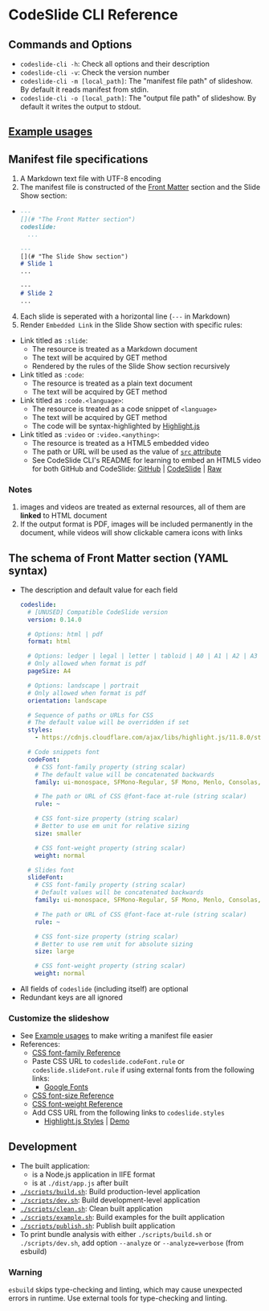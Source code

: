 # CodeSlide CLI Reference

## Commands and Options
- `codeslide-cli -h`: Check all options and their description
- `codeslide-cli -v`: Check the version number
- `codeslide-cli -m [local_path]`: The "manifest file path" of slideshow.
By default it reads manifest from stdin.
- `codeslide-cli -o [local_path]`: The "output file path" of slideshow. By default it writes the output to stdout.

## [Example usages](https://github.com/AsherJingkongChen/codeslide/tree/main/app/cli/examples)

## Manifest file specifications
1. A Markdown text file with UTF-8 encoding
2. The manifest file is constructed of the [Front Matter](#the-schema-of-front-matter-section-yaml-syntax) section and the Slide Show section:
  - ```md
    ---
    [](# "The Front Matter section")
    codeslide:
      ...

    ---
    [](# "The Slide Show section")
    # Slide 1
    ...

    ---
    # Slide 2
    ...
    ```
4. Each slide is seperated with a horizontal line (`---` in Markdown)
5. Render `Embedded Link` in the Slide Show section with specific rules:
  - Link titled as `:slide`:
    - The resource is treated as a Markdown document
    - The text will be acquired by GET method
    - Rendered by the rules of the Slide Show section recursively
  - Link titled as `:code`:
    - The resource is treated as a plain text document
    - The text will be acquired by GET method
  - Link titled as `:code.<language>`:
    - The resource is treated as a code snippet of `<language>`
    - The text will be acquired by GET method
    - The code will be syntax-highlighted by [Highlight.js](https://github.com/highlightjs/highlight.js)
  - Link titled as `:video` or `:video.<anything>`:
    - The resource is treated as a HTML5 embedded video
    - The path or URL will be used as the value of [`src` attribute](https://developer.mozilla.org/en-US/docs/Web/HTML/Element/video#attributes)
    - See CodeSlide CLI's README for learning to embed an HTML5 video for both GitHub and CodeSlide: [GitHub](https://github.com/AsherJingkongChen/codeslide/blob/main/app/cli/README.md) | [CodeSlide](https://asherjingkongchen.github.io/codeslide-cli-as-codeslide-cli-example/#usage-demo) | [Raw](https://raw.githubusercontent.com/AsherJingkongChen/codeslide/main/app/cli/README.md)

### Notes
1. images and videos are treated as external resources, all of them are **linked** to HTML document
2. If the output format is PDF, images will be included permanently in the document, while videos will show clickable camera icons with links

## The schema of Front Matter section (YAML syntax)
- The description and default value for each field
  ```yaml
  codeslide:
    # [UNUSED] Compatible CodeSlide version
    version: 0.14.0

    # Options: html | pdf
    format: html

    # Options: ledger | legal | letter | tabloid | A0 | A1 | A2 | A3 | A4 | A5 | A6
    # Only allowed when format is pdf
    pageSize: A4

    # Options: landscape | portrait
    # Only allowed when format is pdf
    orientation: landscape

    # Sequence of paths or URLs for CSS
    # The default value will be overridden if set
    styles:
      - https://cdnjs.cloudflare.com/ajax/libs/highlight.js/11.8.0/styles/vs2015.min.css

    # Code snippets font
    codeFont:
      # CSS font-family property (string scalar)
      # The default value will be concatenated backwards
      family: ui-monospace, SFMono-Regular, SF Mono, Menlo, Consolas, Liberation Mono, monospace

      # The path or URL of CSS @font-face at-rule (string scalar)
      rule: ~

      # CSS font-size property (string scalar)
      # Better to use em unit for relative sizing
      size: smaller

      # CSS font-weight property (string scalar)
      weight: normal

    # Slides font
    slideFont:
      # CSS font-family property (string scalar)
      # Default values will be concatenated backwards
      family: ui-monospace, SFMono-Regular, SF Mono, Menlo, Consolas, Liberation Mono, monospace

      # The path or URL of CSS @font-face at-rule (string scalar)
      rule: ~

      # CSS font-size property (string scalar)
      # Better to use rem unit for absolute sizing
      size: large

      # CSS font-weight property (string scalar)
      weight: normal
  ```
- All fields of `codeslide` (including itself) are optional
- Redundant keys are all ignored

### Customize the slideshow
- See [Example usages](https://github.com/AsherJingkongChen/codeslide/tree/main/app/cli/examples) to make writing a manifest file easier
- References:
  - [CSS font-family Reference](https://developer.mozilla.org/en-US/docs/Web/CSS/font-family)
  - Paste CSS URL to `codeslide.codeFont.rule` or `codeslide.slideFont.rule` if using external fonts from the following links:
    - [Google Fonts](https://fonts.google.com) 
  - [CSS font-size Reference](https://developer.mozilla.org/en-US/docs/Web/CSS/font-size)
  - [CSS font-weight Reference](https://developer.mozilla.org/en-US/docs/Web/CSS/font-weight)
  - Add CSS URL from the following links to `codeslide.styles`
    - [Highlight.js Styles](https://cdnjs.com/libraries/highlight.js) | [Demo](https://highlightjs.org/static/demo/)

## Development
- The built application:
  - is a Node.js application in IIFE format
  - is at `./dist/app.js` after built
- [`./scripts/build.sh`](https://github.com/AsherJingkongChen/codeslide/blob/main/app/cli/scripts/build.sh): Build production-level application
- [`./scripts/dev.sh`](https://github.com/AsherJingkongChen/codeslide/blob/main/app/cli/scripts/dev.sh): Build development-level application
- [`./scripts/clean.sh`](https://github.com/AsherJingkongChen/codeslide/blob/main/app/cli/scripts/clean.sh): Clean built application
- [`./scripts/example.sh`](https://github.com/AsherJingkongChen/codeslide/blob/main/app/cli/scripts/example.sh): Build examples for the built application
- [`./scripts/publish.sh`](https://github.com/AsherJingkongChen/codeslide/blob/main/app/cli/scripts/publish.sh): Publish built application
- To print bundle analysis with either `./scripts/build.sh` or `./scripts/dev.sh`, add option `--analyze` or `--analyze=verbose` (from esbuild)

### Warning
`esbuild` skips type-checking and linting, which may cause unexpected errors in runtime. Use external tools for type-checking and linting.
